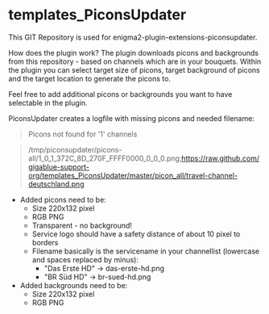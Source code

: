 templates_PiconsUpdater
=============================

This GIT Repository is used for enigma2-plugin-extensions-piconsupdater. 

How does the plugin work?
The plugin downloads picons and backgrounds from this repository - based on channels which are in your bouquets.
Within the plugin you can select target size of picons, target background of picons and the target location to generate the picons to.

Feel free to add additional picons or backgrounds you want to have selectable in the plugin.

PiconsUpdater creates a logfile with missing picons and needed filename:

>Picons not found for '1' channels

>/tmp/piconsupdater/picons-all/1_0_1_372C_8D_270F_FFFF0000_0_0_0.png;https://raw.github.com/gigablue-support-org/templates_PiconsUpdater/master/picon_all/travel-channel-deutschland.png

* Added picons need to be:
  * Size 220x132 pixel
  * RGB PNG
  * Transparent - no background!
  * Service logo should have a safety distance of about 10 pixel to borders
  * Filename basically is the servicename in your channellist (lowercase and spaces replaced by minus):
    * "Das Erste HD" -> das-erste-hd.png
    * "BR Süd HD" -> br-sued-hd.png
* Added backgrounds need to be:
  * Size 220x132 pixel
  * RGB PNG


